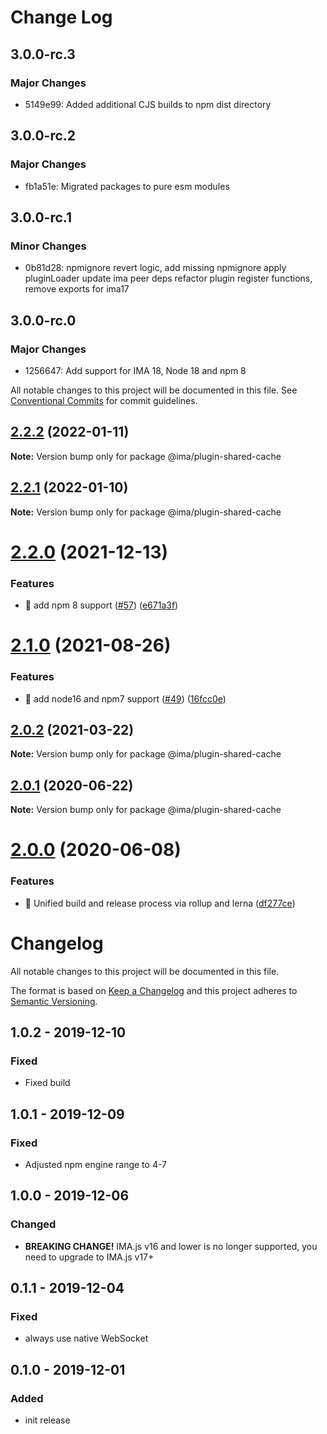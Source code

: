 # Change Log

## 3.0.0-rc.3

### Major Changes

- 5149e99: Added additional CJS builds to npm dist directory

## 3.0.0-rc.2

### Major Changes

- fb1a51e: Migrated packages to pure esm modules

## 3.0.0-rc.1

### Minor Changes

- 0b81d28: npmignore revert logic, add missing npmignore
  apply pluginLoader
  update ima peer deps
  refactor plugin register functions, remove exports for ima17

## 3.0.0-rc.0

### Major Changes

- 1256647: Add support for IMA 18, Node 18 and npm 8

All notable changes to this project will be documented in this file.
See [Conventional Commits](https://conventionalcommits.org) for commit guidelines.

## [2.2.2](https://github.com/seznam/IMA.js-plugins/compare/@ima/plugin-shared-cache@2.2.1...@ima/plugin-shared-cache@2.2.2) (2022-01-11)

**Note:** Version bump only for package @ima/plugin-shared-cache

## [2.2.1](https://github.com/seznam/IMA.js-plugins/compare/@ima/plugin-shared-cache@2.2.0...@ima/plugin-shared-cache@2.2.1) (2022-01-10)

**Note:** Version bump only for package @ima/plugin-shared-cache

# [2.2.0](https://github.com/seznam/IMA.js-plugins/compare/@ima/plugin-shared-cache@2.1.0...@ima/plugin-shared-cache@2.2.0) (2021-12-13)

### Features

- 🎸 add npm 8 support ([#57](https://github.com/seznam/IMA.js-plugins/issues/57)) ([e671a3f](https://github.com/seznam/IMA.js-plugins/commit/e671a3fb8d87c39c2da43339782fdca4bf78375d))

# [2.1.0](https://github.com/seznam/IMA.js-plugins/compare/@ima/plugin-shared-cache@2.0.2...@ima/plugin-shared-cache@2.1.0) (2021-08-26)

### Features

- 🎸 add node16 and npm7 support ([#49](https://github.com/seznam/IMA.js-plugins/issues/49)) ([16fcc0e](https://github.com/seznam/IMA.js-plugins/commit/16fcc0eab73da5651171d110100e5a5ec9cbdcf1))

## [2.0.2](https://github.com/seznam/IMA.js-plugins/compare/@ima/plugin-shared-cache@2.0.1...@ima/plugin-shared-cache@2.0.2) (2021-03-22)

**Note:** Version bump only for package @ima/plugin-shared-cache

## [2.0.1](https://github.com/seznam/IMA.js-plugins/compare/@ima/plugin-shared-cache@2.0.0...@ima/plugin-shared-cache@2.0.1) (2020-06-22)

**Note:** Version bump only for package @ima/plugin-shared-cache

# [2.0.0](https://github.com/seznam/IMA.js-plugins/compare/@ima/plugin-shared-cache@1.0.2...@ima/plugin-shared-cache@2.0.0) (2020-06-08)

### Features

- 🎸 Unified build and release process via rollup and lerna ([df277ce](https://github.com/seznam/IMA.js-plugins/commit/df277ce5bae0cacc9c5b4d6957bdc786ac9cf571))

# Changelog

All notable changes to this project will be documented in this file.

The format is based on [Keep a Changelog](http://keepachangelog.com/en/1.0.0/)
and this project adheres to [Semantic Versioning](http://semver.org/spec/v2.0.0.html).

## 1.0.2 - 2019-12-10

### Fixed

- Fixed build

## 1.0.1 - 2019-12-09

### Fixed

- Adjusted npm engine range to 4-7

## 1.0.0 - 2019-12-06

### Changed

- **BREAKING CHANGE!** IMA.js v16 and lower is no longer supported, you need to upgrade to IMA.js v17+

## 0.1.1 - 2019-12-04

### Fixed

- always use native WebSocket

## 0.1.0 - 2019-12-01

### Added

- init release
